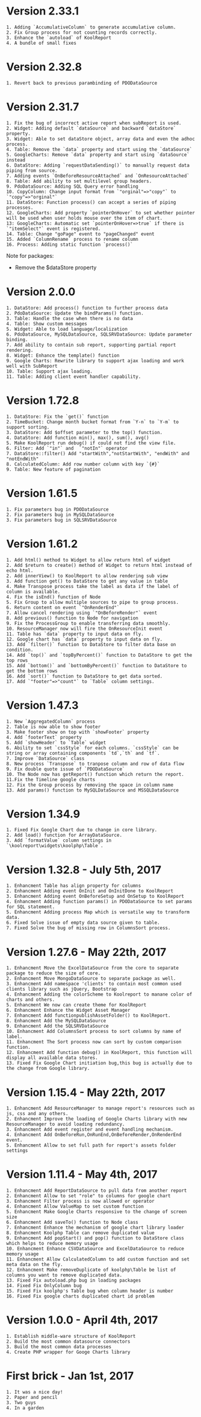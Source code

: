 # Version 2.33.1
    1. Adding `AccumulativeColumn` to generate accumulative column.
    2. Fix Group process for not counting records correctly.
    3. Enhance the `autoload` of KoolReport
    4. A bundle of small fixes

# Version 2.32.8
    1. Revert back to previous parambinding of PDODataSource


# Version 2.31.7
    1. Fix the bug of incorrect active report when subReport is used.
    2. Widget: Adding default `dataSource` and backward `dataStore` property.
    3. Widget: Able to set dataStore object, array data and even the adhoc process.
    4. Table: Remove the `data` property and start using the `dataSource`
    5. GoogleCharts: Remove `data` property and start using `dataSource` instead
    6. DataStore: Adding `requestDataSending()` to manually request data piping from source.
    7. Adding events `OnBeforeResourceAttached` and `OnResourceAttached`
    8. Table: Add ability to set multilevel group headers.
    9. PdoDataSource: Adding SQL Query error handling
    10. CopyColumn: Change input format from `"orginal"=>"copy"` to `"copy"=>"orginal"`
    11. DataStore: Function process() can accept a series of piping processes.
    12. GoogleCharts: Add property `pointerOnHover` to set whether pointer will be used when user holds mouse over the item of chart.
    13: GoogleCharts: Automatic set `pointerOnHover=>true` if there is `"itemSelect"` event is registered.
    14. Table: Change "goPage" event to "pageChanged" event
    15. Added `ColumnRename` process to rename column
    16. Process: Adding static function `process()`

Note for packages:
- Remove the $dataStore property


# Version 2.0.0
    1. DataStore: Add process() function to further process data
    2. PdoDataSource: Update the bindParams() function.
    3. Table: Handle the case when there is no data
    4. Table: Show custom messages
    5. Widget: Able to load language/localization
    6. PdoDataSource, MySQLDataSource, SQLSRVDataSource: Update parameter binding.
    7. Add ability to contain sub report, supporting partial report rendering.
    8. Widget: Enhance the template() function
    9. Google Charts: Rewrite library to support ajax loading and work well with SubReport
    10. Table: Support ajax loading.
    11. Table: Adding client event handler capability.

# Version 1.72.8
    1. DataStore: Fix the `get()` function
    2. TimeBucket: Change month bucket format from `Y-n` to `Y-m` to support sorting.
    3. DataStore: Add $offset parameter to the top() function.
    4. DataStore: Add function min(), max(), sum(), avg()
    5. Make KoolReport run debug() if could not find the view file.
    6. Filter: Add `"in"` and  `"notIn"` operator 
    7. DataStore::filter() Add "startWith","notStartWith", "endWith" and "notEndWith"
    8. CalculatedColumn: Add row number column with key `{#}`
    9. Table: New feature of pagination

# Version 1.61.5
    1. Fix parameters bug in PDODataSource
    2. Fix parameters bug in MySQLDataSource
    3. Fix parameters bug in SQLSRVDataSource

# Version 1.61.2
    1. Add html() method to Widget to allow return html of widget
    2. Add $return to create() method of Widget to return html instead of echo html.
    2. Add innerView() to KoolReport to allow rendering sub view
    3. Add function get() to DataStore to get any value in table
    4. Make Transpose process take the label as data if the label of column is available.
    4. Fix the isEnd() function of Node
    5. Fix Group to allow multiple sources to pipe to group process.
    6. Return content on event `"OnRenderEnd"`
    7. Allow cancel rendering using `"OnBeforeRender"` event
    8. Add previous() function to Node for navigation
    9. Fix the ProcessGroup to enable transferring data smoothly.
    10. ResourceManager now will fire the OnResourceInit event
    11. Table has `data` property to input data on fly.
    12. Google chart has `data` property to input data on fly.
    13. Add `filter()` function to DataStore to filter data base on condition.
    14. Add `top()` and `topByPercent()` function to DataStore to get the top rows
    15. Add `bottom()` and `bottomByPercent()` function to DataStore to get the bottom rows
    16. Add `sort()` function to DataStore to get data sorted.
    17. Add `"footer"=>"count"` to `Table` column settings.

# Version 1.47.3
    1. New `AggregatedColumn` process
    2. Table is now able to show footer
    3. Make footer show on top with `showFooter` property
    4. Add `footerText` property
    5. Add `showHeader` to `Table` widget
    6. Ability to set `cssStyle` for each columns. `cssStyle` can be string or array containing components `td`,`th` and `tf`.
    7. Improve `DataSource` class
    8. New process `Transpose` to tranpose column and row of data flow
    9. Fix double quote issue of `PDODataSource`
    10. The Node now has getReport() function which return the report.
    11.Fix the Timeline google charts
    12. Fix the Group process by removing the space in column name 
    13. Add params() function to MySQLDataSource and MSSQLDataSource 

# Version 1.34.9
    1. Fixed Fix Google Chart due to change in core library.
    2. Add load() function for ArrayDataSource.
    3. Add `formatValue` column settings in `\koolreport\widgets\koolphp\Table`.

# Version 1.32.8 - July 5th, 2017
    1. Enhancment Table has align property for columns
    2. Enhancment Adding event OnInit and OnInitDone to KoolReport
    3. Enhancment Adding event OnBeforeSetup and OnSetup to KoolReport
    4. Enhancment Adding function params() in PDODataSource to set params for SQL statement.
    5. Enhancment Adding process Map which is versatile way to transform data.
    6. Fixed Solve issue of empty data source given to table.
    7. Fixed Solve the bug of missing row in ColumnsSort process.

# Version 1.27.6 - May 22th, 2017

    1. Enhancment Move the ExcelDataSource from the core to separate package to reduce the size of core.
    2. Enhancment Move MongoDataSource to separate package as well.
    3. Enhancment Add namespace 'clients' to contain most common used clients library such as jQuery, Bootstrap
    4. Enhancment Adding the colorScheme to Koolreport to manane color of charts and others.
    5. Enhancment We now can create theme for KoolReport
    6. Enhancment Enhance the Widget Asset Manager
    7. Enhancment Add functionpublishAssetFolder() to KoolReport.
    8. Enhancment Add the MySQLDataSource
    9. Enhancment Add the SQLSRVDataSource
    10. Enhancment Add ColumnsSort process to sort columns by name of label.
    11. Enhancment The Sort process now can sort by custom comparison function.
    12. Enhancment Add function debug() in KoolReport, this function will display all available data stores.
    13. Fixed Fix Google Chart initiation bug,this bug is actually due to the change from Google library.

# Version 1.15.4 - May 22th, 2017

    1. Enhancment Add ResourceManager to manage report's resources such as js, css and any others.
    2. Enhancment Improve the loading of Google Charts library with new ResourceManager to avoid loading redundancy.
    3. Enhancment Add event register and event handling mechanism.
    4. Enhancment Add OnBeforeRun,OnRunEnd,OnBeforeRender,OnRenderEnd event.
    5. Enhancment Allow to set full path for report's assets folder settings

# Version 1.11.4 - May 4th, 2017

    1. Enhancment Add ReportDataSource to pull data from another report
    2. Enhancment Allow to set "role" to columns for google chart
    3. Enhancment Filter process is now allowed or operator
    4. Enhancment Allow ValueMap to set custom function
    5. Enhancment Make Google Charts responsive to the change of screen size
    6. Enhancment Add saveTo() function to Node class
    7. Enhancment Enhance the mechanism of google chart library loader
    8. Enhancment Koolphp Table can remove duplicated value
    9. Enhancment Add popStart() and pop() function to DataStore class which helps to reduce memory usage
    10. Enhancment Enhance CSVDataSource and ExcelDataSource to reduce memory usage
    11. Enhancment Allow CalculatedColumn to add custom function and set meta data on the fly.
    12. Enhancment Make removeDuplicate of koolphp\Table be list of columns you want to remove duplicated data.
    13. Fixed Fix autoload.php bug in loading packages
    14. Fixed Fix OnlyColumn bug
    15. Fixed Fix koolphp's Table bug when column header is number
    16. Fixed Fix google charts duplicated chart id problem

# Version 1.0.0 - April 4th, 2017

    1. Establish middle-ware structure of KoolReport
    2. Build the most common datasource connectors
    3. Build the most common data processes
    4. Create PHP wrapper for Googe Charts library

# First brick - Jan 1st, 2017

    1. It was a nice day!
    2. Paper and pencil
    3. Two guys
    4. In a garden